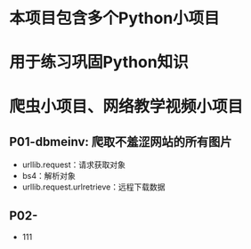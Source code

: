 # 本项目包含多个Python小项目
# 用于练习巩固Python知识
# 爬虫小项目、网络教学视频小项目

## P01-dbmeinv: 爬取不羞涩网站的所有图片
- urllib.request：请求获取对象
- bs4：解析对象
- urllib.request.urlretrieve：远程下载数据

## P02-
- 111
